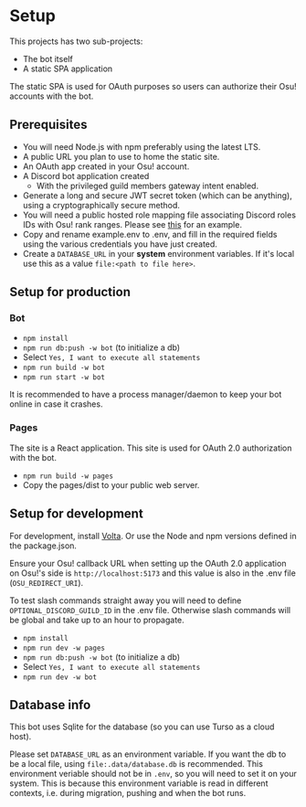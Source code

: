 # Setup

This projects has two sub-projects:

- The bot itself
- A static SPA application

The static SPA is used for OAuth purposes so users can authorize their Osu! accounts with the bot.

## Prerequisites

- You will need Node.js with npm preferably using the latest LTS.
- A public URL you plan to use to home the static site.
- An OAuth app created in your Osu! account.
- A Discord bot application created
  - With the privileged guild members gateway intent enabled.
- Generate a long and secure JWT secret token (which can be anything), using a cryptographically secure method.
- You will need a public hosted role mapping file associating Discord roles IDs with Osu! rank ranges. Please see <a href="https://gist.github.com/jack3898/f879491ff2f770c1f786f152420127f5">this</a> for an example.
- Copy and rename example.env to .env, and fill in the required fields using the various credentials you have just created.
- Create a `DATABASE_URL` in your **system** environment variables. If it's local use this as a value `file:<path to file here>`.

## Setup for production

### Bot

- `npm install`
- `npm run db:push -w bot` (to initialize a db)
- Select `Yes, I want to execute all statements`
- `npm run build -w bot`
- `npm run start -w bot`

It is recommended to have a process manager/daemon to keep your bot online in case it crashes.

### Pages

The site is a React application. This site is used for OAuth 2.0 authorization with the bot.

- `npm run build -w pages`
- Copy the pages/dist to your public web server.

## Setup for development

For development, install <a href="https://volta.sh/">Volta</a>. Or use the Node and npm versions defined in the package.json.

Ensure your Osu! callback URL when setting up the OAuth 2.0 application on Osu!'s side is `http://localhost:5173` and this value is also in the .env file (`OSU_REDIRECT_URI`).

To test slash commands straight away you will need to define `OPTIONAL_DISCORD_GUILD_ID` in the .env file. Otherwise slash commands will be global and take up to an hour to propagate.

- `npm install`
- `npm run dev -w pages`
- `npm run db:push -w bot` (to initialize a db)
- Select `Yes, I want to execute all statements`
- `npm run dev -w bot`

## Database info

This bot uses Sqlite for the database (so you can use Turso as a cloud host).

Please set `DATABASE_URL` as an environment variable. If you want the db to be a local file, using `file:.data/database.db` is recommended.
This environment veriable should not be in `.env`, so you will need to set it on your system. This is because this environment variable is read in different contexts, i.e. during migration, pushing and when the bot runs.
